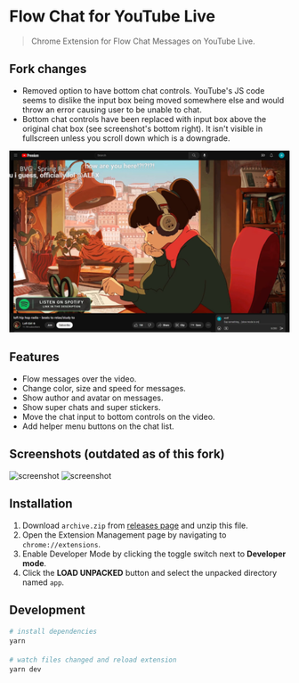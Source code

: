 # Flow Chat for YouTube Live

> Chrome Extension for Flow Chat Messages on YouTube Live.

## Fork changes

- Removed option to have bottom chat controls. YouTube's JS code seems to dislike the input box being moved somewhere else and would throw an error causing user to be unable to chat.
- Bottom chat controls have been replaced with input box above the original chat box (see screenshot's bottom right). It isn't visible in fullscreen unless you scroll down which is a downgrade.

![screenshot](.github/img/screenshot0.jpg)

## Features

- Flow messages over the video.
- Change color, size and speed for messages.
- Show author and avatar on messages.
- Show super chats and super stickers.
- Move the chat input to bottom controls on the video.
- Add helper menu buttons on the chat list.

## Screenshots (outdated as of this fork)

![screenshot](.github/img/screenshot1.gif)
![screenshot](.github/img/screenshot2.png)

## Installation

1. Download `archive.zip` from [releases page](https://github.com/fiahfy/youtube-live-chat-flow/releases) and unzip this file.
2. Open the Extension Management page by navigating to `chrome://extensions`.
3. Enable Developer Mode by clicking the toggle switch next to **Developer mode**.
4. Click the **LOAD UNPACKED** button and select the unpacked directory named `app`.

## Development

```bash
# install dependencies
yarn

# watch files changed and reload extension
yarn dev
```

